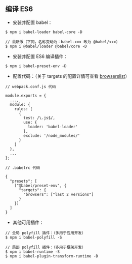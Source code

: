 ## 编译 ES6

* 安装并配置 babel：
```
$ npm i babel-loader babel-core -D

// 最新版（下同，名称变动为：babel-xxx 改为 @babel/xxx）
$ npm i @babel/loader @babel/core -D
```

* 安装并配置 ES6 编译插件：
```
$ npm i babel-preset-env -D
```

* 配置代码：（关于 targets 的配置详情可查看 [browserslist](https://www.npmjs.com/package/browserslist)）
```
// webpack.conf.js 代码

module.exports = {
  ...,
  module: {
    rules: [
      {
        test: /\.js$/,
        use: {
          loader: 'babel-loader'
        },
        exclude: '/node_modules/'
      }
    ]
  },
  ...
};
```

```
// .babelrc 代码

{
  "presets": [
    ["@babel/preset-env", {
      "targets": {
        "browsers": ["last 2 versions"]
      }
    }]
  ]
}
```

* 其他可用插件：
```
// 全局 polyfill 插件：（多用于应用开发）
$ npm i babel-polyfill -S

// 局部 polyfill 插件：（多用于框架开发）
$ npm i babel-runtime -S
$ npm i babel-plugin-transform-runtime -D
```